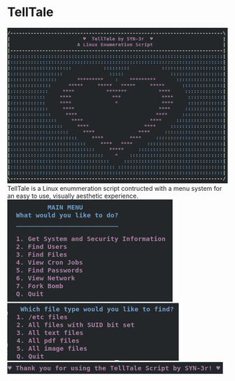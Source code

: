 # TellTale
![Screenshot](Ascii_art.png)
TellTale is a Linux enummeration script contructed with a menu system for an easy to use, visually aesthetic experience.
![Screenshot](Main_menu.png)
![Screenshot](File_menu.png)
![Screenshot](Thank_you.png)
